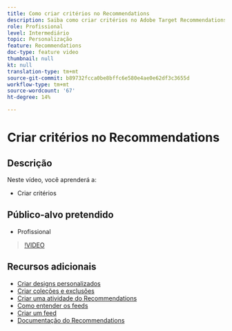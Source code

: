 ```yaml
---
title: Como criar critérios no Recommendations
description: Saiba como criar critérios no Adobe Target Recommendations
role: Profissional
level: Intermediário
topic: Personalização
feature: Recommendations
doc-type: feature video
thumbnail: null
kt: null
translation-type: tm+mt
source-git-commit: b89732fcca0be8bffc6e580e4ae0e62df3c3655d
workflow-type: tm+mt
source-wordcount: '67'
ht-degree: 14%

---
```



# Criar critérios no Recommendations

## Descrição

Neste vídeo, você aprenderá a:

* Criar critérios

## Público-alvo pretendido

* Profissional

>[!VIDEO](https://video.tv.adobe.com/v/27694?quality=12)

## Recursos adicionais

* [Criar designs personalizados](create-custom-designs.md)
* [Criar coleções e exclusões](create-collections-and-exclusions.md)
* [Criar uma atividade do Recommendations](create-a-recommendations-activity.md)
* [Como entender os feeds](understanding-feeds.md)
* [Criar um feed](create-a-feed.md)
* [Documentação do Recommendations](https://docs.adobe.com/content/help/en/target/using/recommendations/recommendations.html)